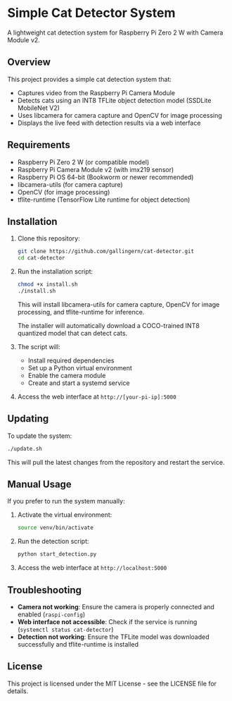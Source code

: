 # Simple Cat Detector System

A lightweight cat detection system for Raspberry Pi Zero 2 W with Camera Module v2.

## Overview

This project provides a simple cat detection system that:
- Captures video from the Raspberry Pi Camera Module
- Detects cats using an INT8 TFLite object detection model (SSDLite MobileNet V2)
- Uses libcamera for camera capture and OpenCV for image processing
- Displays the live feed with detection results via a web interface

## Requirements

- Raspberry Pi Zero 2 W (or compatible model)
- Raspberry Pi Camera Module v2 (with imx219 sensor)
- Raspberry Pi OS 64-bit (Bookworm or newer recommended)
- libcamera-utils (for camera capture)
- OpenCV (for image processing)
- tflite-runtime (TensorFlow Lite runtime for object detection)

## Installation

1. Clone this repository:
   ```bash
   git clone https://github.com/gallingern/cat-detector.git
   cd cat-detector
   ```

2. Run the installation script:
   ```bash
   chmod +x install.sh
   ./install.sh
   ```

   This will install libcamera-utils for camera capture, OpenCV for image processing, and tflite-runtime for inference.

   The installer will automatically download a COCO-trained INT8 quantized model that can detect cats.
3. The script will:
   - Install required dependencies
   - Set up a Python virtual environment
   - Enable the camera module
   - Create and start a systemd service

4. Access the web interface at `http://[your-pi-ip]:5000`

## Updating

To update the system:

```bash
./update.sh
```

This will pull the latest changes from the repository and restart the service.

## Manual Usage

If you prefer to run the system manually:

1. Activate the virtual environment:
   ```bash
   source venv/bin/activate
   ```

2. Run the detection script:
   ```bash
   python start_detection.py
   ```

3. Access the web interface at `http://localhost:5000`

## Troubleshooting

- **Camera not working**: Ensure the camera is properly connected and enabled (`raspi-config`)
- **Web interface not accessible**: Check if the service is running (`systemctl status cat-detector`)
- **Detection not working**: Ensure the TFLite model was downloaded successfully and tflite-runtime is installed

## License

This project is licensed under the MIT License - see the LICENSE file for details.